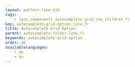 ```yaml
---
layout: pattern-lyne.njk
tags: 
    - lyne_components_autocomplete_grid_row_children_fr
key: autocomplete-grid-option-lyne_fr
title: Autocomplete-Grid-Option
parent: autocomplete-folder-lyne_fr
keywords: autocomplete-grid-option
order: 30
availablelanguages: 
    - de
    - en
---
```

